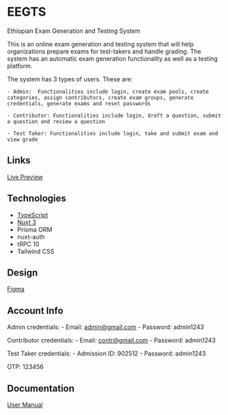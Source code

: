 # EEGTS
Ethiopian Exam Generation and Testing System 

This is an online exam generation and testing system that will help organizations prepare exams for
test-takers and handle grading. The system has an automatic exam generation functionality as well as a
testing platform.

The system has 3 types of users. These are:

    - Admin:  Functionalities include login, create exam pools, create categories, assign contributors, create exam groups, generate credentials, generate exams and reset passwords

    - Contributor: Functionalities include login, draft a question, submit a question and review a question

    - Test Taker: Functionalities include login, take and submit exam and view grade


## Links
[Live Preview](https://eegats.vercel.app/)

## Technologies

- [TypeScript](https://www.typescriptlang.org/)
- [Nuxt 3](https://nuxt.com)
- Prisma ORM
- nuxt-auth
- tRPC 10
- Tailwind CSS

## Design
[Figma](https://www.figma.com/file/m88zex8u8fV3nU3l70GGyG/Test-Signal?node-id=0%3A1)

## Account Info

Admin credentials: 
    - Email: admin@gmail.com
    - Password: admin1243

Contributor credentials:
    - Email: contr@gmail.com
    - Password: admin1243 

Test Taker credentials:
    - Admission ID: 902512
    - Password: admin1243

OTP: 123456

## Documentation
[User Manual](https://drive.google.com/file/d/1Rv-DmUa9LlpoDWd8GHisGrZBQvXXFh9o/view?usp=sharing)